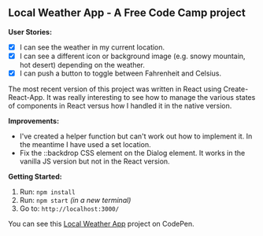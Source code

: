 ## Local Weather App -  A Free Code Camp project

**User Stories:**
- [x] I can see the weather in my current location.
- [x] I can see a different icon or background image (e.g. snowy mountain, hot
  desert) depending on the weather.
- [x] I can push a button to toggle between Fahrenheit and Celsius.

The most recent version of this project was written in React using
Create-React-App. It was really interesting to see how to manage the various
states of components in React versus how I handled it in the native version. 

**Improvements:**
- I've created a helper function but can't work out how to implement it. In the
meantime I have used a set location.
- Fix the ::backdrop CSS element on the Dialog element. It works in the vanilla
JS version but not in the React version.

**Getting Started:**
 1. Run: `npm install`
 2. Run: `npm start` _(in a new terminal)_
 3. Go to: `http://localhost:3000/`

You can see this [Local Weather App](https://codepen.io/Pagey/pen/GMgrwM)
project on CodePen.
